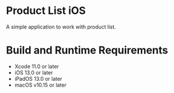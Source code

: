 # Product List iOS

A simple application to work with product list.

# Build and Runtime Requirements

*  Xcode 11.0 or later
*  iOS 13.0 or later
*  iPadOS 13.0 or later
*  macOS v10.15 or later
